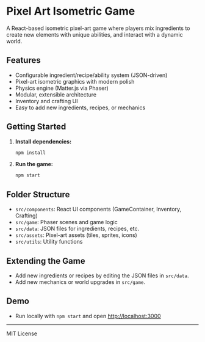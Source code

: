 # Pixel Art Isometric Game

A React-based isometric pixel-art game where players mix ingredients to create new elements with unique abilities, and interact with a dynamic world.

## Features
- Configurable ingredient/recipe/ability system (JSON-driven)
- Pixel-art isometric graphics with modern polish
- Physics engine (Matter.js via Phaser)
- Modular, extensible architecture
- Inventory and crafting UI
- Easy to add new ingredients, recipes, or mechanics

## Getting Started

1. **Install dependencies:**
   ```bash
   npm install
   ```
2. **Run the game:**
   ```bash
   npm start
   ```

## Folder Structure
- `src/components`: React UI components (GameContainer, Inventory, Crafting)
- `src/game`: Phaser scenes and game logic
- `src/data`: JSON files for ingredients, recipes, etc.
- `src/assets`: Pixel-art assets (tiles, sprites, icons)
- `src/utils`: Utility functions

## Extending the Game
- Add new ingredients or recipes by editing the JSON files in `src/data`.
- Add new mechanics or world upgrades in `src/game`.

## Demo
- Run locally with `npm start` and open [http://localhost:3000](http://localhost:3000)

---
MIT License

